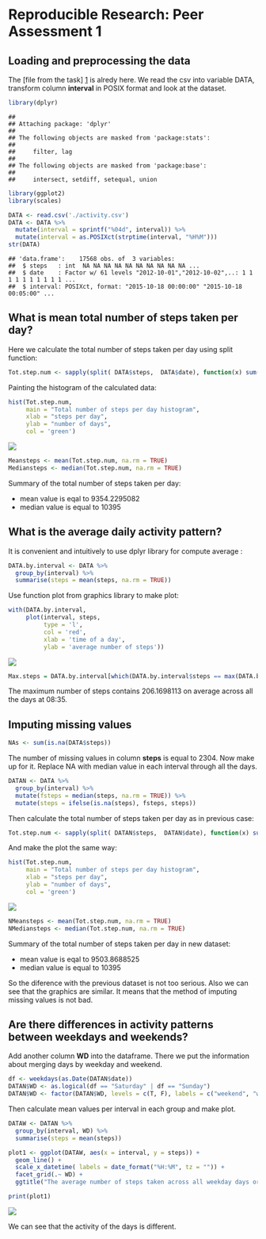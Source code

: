 # Reproducible Research: Peer Assessment 1


## Loading and preprocessing the data

The [file from the task] [1] is alredy here. We read the csv into variable DATA, transform column **interval** in POSIX format and look at the dataset.  


```r
library(dplyr)
```

```
## 
## Attaching package: 'dplyr'
## 
## The following objects are masked from 'package:stats':
## 
##     filter, lag
## 
## The following objects are masked from 'package:base':
## 
##     intersect, setdiff, setequal, union
```

```r
library(ggplot2)
library(scales)

DATA <- read.csv('./activity.csv')
DATA <- DATA %>%
  mutate(interval = sprintf("%04d", interval)) %>%
  mutate(interval = as.POSIXct(strptime(interval, "%H%M")))
str(DATA)
```

```
## 'data.frame':	17568 obs. of  3 variables:
##  $ steps   : int  NA NA NA NA NA NA NA NA NA NA ...
##  $ date    : Factor w/ 61 levels "2012-10-01","2012-10-02",..: 1 1 1 1 1 1 1 1 1 1 ...
##  $ interval: POSIXct, format: "2015-10-18 00:00:00" "2015-10-18 00:05:00" ...
```

## What is mean total number of steps taken per day?

Here we calculate the total number of steps taken per day using split function:

```r
Tot.step.num <- sapply(split( DATA$steps,  DATA$date), function(x) sum(x, na.rm = TRUE))
```

Painting the histogram of the calculated data:

```r
hist(Tot.step.num, 
     main = "Total number of steps per day histogram",
     xlab = "steps per day",
     ylab = "number of days", 
     col = 'green')
```

![](PA1_template_files/figure-html/unnamed-chunk-3-1.png) 

```r
Meansteps <- mean(Tot.step.num, na.rm = TRUE)
Mediansteps <- median(Tot.step.num, na.rm = TRUE)
```
Summary of the total number of steps taken per day:

- mean value is eqal to 9354.2295082  
- median value is equal to 10395  

## What is the average daily activity pattern?

It is convenient and intuitively to use dplyr library for compute average :

```r
DATA.by.interval <- DATA %>%
  group_by(interval) %>%
  summarise(steps = mean(steps, na.rm = TRUE))
```

Use function plot from graphics library to make plot:

```r
with(DATA.by.interval, 
     plot(interval, steps, 
          type = 'l',
          col = 'red',
          xlab = 'time of a day',
          ylab = 'average number of steps'))
```

![](PA1_template_files/figure-html/unnamed-chunk-5-1.png) 

```r
Max.steps = DATA.by.interval[which(DATA.by.interval$steps == max(DATA.by.interval$steps)),]
```

The maximum number of steps contains 206.1698113 on average across all the days at 08:35. 

## Imputing missing values



```r
NAs <- sum(is.na(DATA$steps))
```

The number of missing values in column **steps** is equal to 2304. Now make up for it. Replace NA with median value in each interval through all the days. 


```r
DATAN <- DATA %>%
  group_by(interval) %>%
  mutate(fsteps = median(steps, na.rm = TRUE)) %>%
  mutate(steps = ifelse(is.na(steps), fsteps, steps)) 
```

Then calculate the total number of steps taken per day as in previous case:

```r
Tot.step.num <- sapply(split( DATAN$steps,  DATAN$date), function(x) sum(x, na.rm = TRUE))
```

And make the plot the same way:

```r
hist(Tot.step.num, 
     main = "Total number of steps per day histogram",
     xlab = "steps per day",
     ylab = "number of days", 
     col = 'green')
```

![](PA1_template_files/figure-html/unnamed-chunk-9-1.png) 

```r
NMeansteps <- mean(Tot.step.num, na.rm = TRUE)
NMediansteps <- median(Tot.step.num, na.rm = TRUE)
```

Summary of the total number of steps taken per day in new dataset:

- mean value is eqal to 9503.8688525  
- median value is equal to 10395 

So the diference with the previous dataset is not too serious. Also we can see that the graphics are similar. It means that the method of imputing missing values is not bad. 


## Are there differences in activity patterns between weekdays and weekends?

Add another column **WD** into the dataframe. There we put the information about merging days by weekday and weekend.

```r
df <- weekdays(as.Date(DATAN$date))
DATAN$WD <- as.logical(df == "Saturday" | df == "Sunday")
DATAN$WD <- factor(DATAN$WD, levels = c(T, F), labels = c("weekend", "weekday"))
```

Then calculate mean values per interval in each group and make plot. 

```r
DATAW <- DATAN %>%
  group_by(interval, WD) %>%
  summarise(steps = mean(steps))

plot1 <- ggplot(DATAW, aes(x = interval, y = steps)) +
  geom_line() +
  scale_x_datetime( labels = date_format("%H:%M", tz = "")) +
  facet_grid(.~ WD) +
  ggtitle("The average number of steps taken across all weekday days or weekend")

print(plot1)
```

![](PA1_template_files/figure-html/unnamed-chunk-11-1.png) 

We can see that the activity of the days is different. 

[1]: https://d396qusza40orc.cloudfront.net/repdata%2Fdata%2Factivity.zip 
